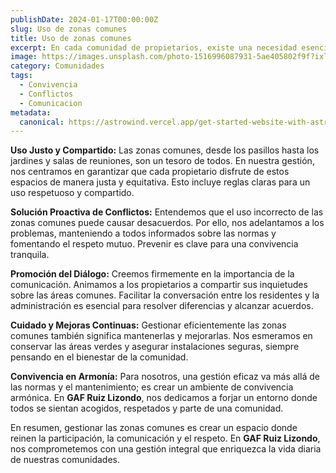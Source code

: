 ```yaml
---
publishDate: 2024-01-17T00:00:00Z
slug: Uso de zonas comunes
title: Uso de zonas comunes
excerpt: En cada comunidad de propietarios, existe una necesidad esencial, gestionar bien sus zonas comunes, esos espacios compartidos que se convierten en lugares de encuentro y convivencia cuando se cuidan adecuadamente. En GAF Ruiz Lizondo, entendemos lo importante que es mantener estas áreas en armonía y nos esforzamos por contribuir a una convivencia positiva y agradable en cada comunidad.
image: https://images.unsplash.com/photo-1516996087931-5ae405802f9f?ixlib=rb-4.0.3&ixid=M3wxMjA3fDB8MHxwaG90by1wYWdlfHx8fGVufDB8fHx8fA%3D%3D&auto=format&fit=crop&w=2070&q=80
category: Comunidades
tags:
  - Convivencia
  - Conflictos
  - Comunicacion
metadata:
  canonical: https://astrowind.vercel.app/get-started-website-with-astro-tailwind-css
---
```


**Uso Justo y Compartido:** Las zonas comunes, desde los pasillos hasta los jardines y salas de reuniones, son un tesoro de todos. En nuestra gestión, nos centramos en garantizar que cada propietario disfrute de estos espacios de manera justa y equitativa. Esto incluye reglas claras para un uso respetuoso y compartido.

**Solución Proactiva de Conflictos:** Entendemos que el uso incorrecto de las zonas comunes puede causar desacuerdos. Por ello, nos adelantamos a los problemas, manteniendo a todos informados sobre las normas y fomentando el respeto mutuo. Prevenir es clave para una convivencia tranquila.

**Promoción del Diálogo:** Creemos firmemente en la importancia de la comunicación. Animamos a los propietarios a compartir sus inquietudes sobre las áreas comunes. Facilitar la conversación entre los residentes y la administración es esencial para resolver diferencias y alcanzar acuerdos.

**Cuidado y Mejoras Continuas:** Gestionar eficientemente las zonas comunes también significa mantenerlas y mejorarlas. Nos esmeramos en conservar las áreas verdes y asegurar instalaciones seguras, siempre pensando en el bienestar de la comunidad.

**Convivencia en Armonía:** Para nosotros, una gestión eficaz va más allá de las normas y el mantenimiento; es crear un ambiente de convivencia armónica. En **GAF Ruiz Lizondo**, nos dedicamos a forjar un entorno donde todos se sientan acogidos, respetados y parte de una comunidad.

En resumen, gestionar las zonas comunes es crear un espacio donde reinen la participación, la comunicación y el respeto. En **GAF Ruiz Lizondo**, nos comprometemos con una gestión integral que enriquezca la vida diaria de nuestras comunidades.